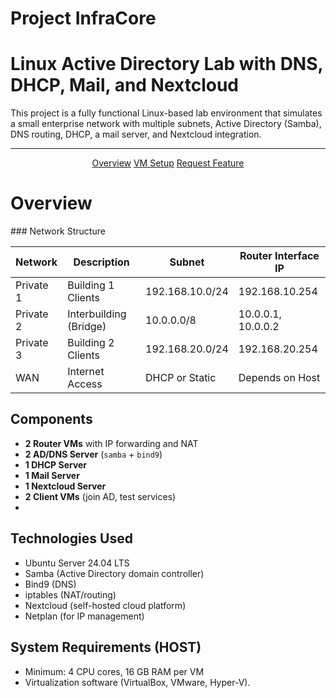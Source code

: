 # Project InfraCore
#  Linux Active Directory Lab with DNS, DHCP, Mail, and Nextcloud

This project is a fully functional Linux-based lab environment that simulates a small enterprise network with multiple subnets, Active Directory (Samba), DNS routing, DHCP, a mail server, and Nextcloud integration.

---

  <p align="center">
    <a href="#Overview">Overview</a>
    <a href="#VMSetup">VM Setup</a>
    <a href="https://github.com/fIyingPhoenix/TrionControlPanel/issues">Request Feature</a>
  </p>



# Overview 

<div id="Overview"></div>
### Network Structure

| Network       | Description           | Subnet            | Router Interface IP |
|---------------|-----------------------|-------------------|---------------------|
| Private 1     | Building 1 Clients     | 192.168.10.0/24   | 192.168.10.254      |
| Private 2     | Interbuilding (Bridge) | 10.0.0.0/8        | 10.0.0.1, 10.0.0.2            |
| Private 3     | Building 2 Clients     | 192.168.20.0/24   | 192.168.20.254      |
| WAN           | Internet Access        | DHCP or Static    | Depends on Host     |

## Components

- **2 Router VMs** with IP forwarding and NAT
- **2 AD/DNS Server** (`samba` + `bind9`)
- **1 DHCP Server**
- **1 Mail Server**
- **1 Nextcloud Server**
- **2 Client VMs** (join AD, test services)
- 
## Technologies Used

- Ubuntu Server 24.04 LTS
- Samba (Active Directory domain controller)
- Bind9 (DNS)
- iptables (NAT/routing)
- Nextcloud (self-hosted cloud platform)
- Netplan (for IP management)

## System Requirements (HOST)

- Minimum: 4 CPU cores, 16 GB RAM per VM
- Virtualization software (VirtualBox, VMware, Hyper-V). 

<div id="VMSetup"></div>

